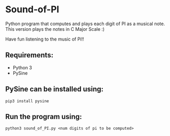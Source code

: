 # Sound-of-PI
Python program that computes and plays each digit of PI as a musical note. This version plays the notes in C Major Scale :)

Have fun listening to the music of Pi!!

## Requirements:

  - Python 3
  - PySine

## PySine can be installed using:

```  
pip3 install pysine
```
## Run the program using:

```
python3 sound_of_PI.py <num digits of pi to be computed>
```
